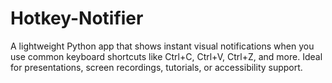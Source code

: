 # Hotkey-Notifier
A lightweight Python app that shows instant visual notifications when you use common keyboard shortcuts like Ctrl+C, Ctrl+V, Ctrl+Z, and more. Ideal for presentations, screen recordings, tutorials, or accessibility support.
